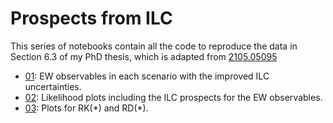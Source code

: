# Prospects from ILC

This series of notebooks contain all the code to reproduce the data in Section 6.3 of my PhD thesis, which is adapted from [2105.05095](https://arxiv.org/abs/2105.05095)

* [01](01_ILCProspects.ipynb): EW observables in each scenario with the improved ILC uncertainties.
* [02](02_LikelihoodFits.ipynb): Likelihood plots including the ILC prospects for the EW observables.
* [03](03_RKRD.ipynb): Plots for RK(\*) and RD(\*).